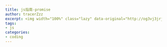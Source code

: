 ```yaml
---
title: js指南-promise  
author: tracerZzz 
excerpt: <img width="100%" class="lazy" data-original="http://og3vj3jrj.bkt.clouddn.com/js/mdn.png"></br>javascript promise
tags: 
- js
categories:
- coding
---
```


